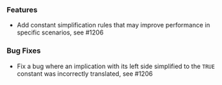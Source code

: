 <!-- NOTE:
     Release notes for unreleased changes go here, following this format:

        ### Features

         * Change description, see #123

        ### Bug fixes

         * Some bug fix, see #124

     DO NOT LEAVE A BLANK LINE BELOW THIS PREAMBLE -->
### Features

* Add constant simplification rules that may improve performance in specific scenarios, see #1206

### Bug Fixes

* Fix a bug where an implication with its left side simplified to the `TRUE` constant was incorrectly translated, see #1206
